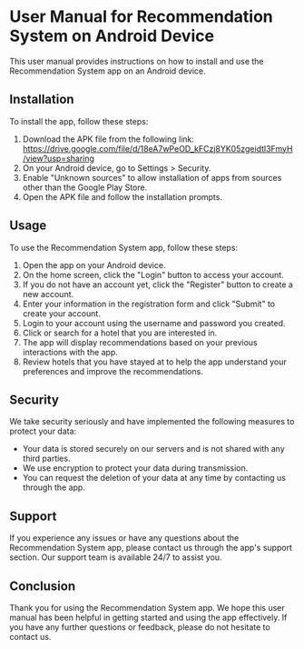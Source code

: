 # User Manual for Recommendation System on Android Device

This user manual provides instructions on how to install and use the Recommendation System app on an Android device.

## Installation

To install the app, follow these steps:

1. Download the APK file from the following link: https://drive.google.com/file/d/18eA7wPeOD_kFCzj8YK05zgeidtl3FmyH/view?usp=sharing
2. On your Android device, go to Settings > Security.
3. Enable "Unknown sources" to allow installation of apps from sources other than the Google Play Store.
4. Open the APK file and follow the installation prompts.

## Usage

To use the Recommendation System app, follow these steps:

1. Open the app on your Android device.
2. On the home screen, click the "Login" button to access your account.
3. If you do not have an account yet, click the "Register" button to create a new account.
4. Enter your information in the registration form and click "Submit" to create your account.
5. Login to your account using the username and password you created.
6. Click or search for a hotel that you are interested in.
7. The app will display recommendations based on your previous interactions with the app.
8. Review hotels that you have stayed at to help the app understand your preferences and improve the recommendations.

## Security

We take security seriously and have implemented the following measures to protect your data:

- Your data is stored securely on our servers and is not shared with any third parties.
- We use encryption to protect your data during transmission.
- You can request the deletion of your data at any time by contacting us through the app.

## Support

If you experience any issues or have any questions about the Recommendation System app, please contact us through the app's support section. Our support team is available 24/7 to assist you.

## Conclusion

Thank you for using the Recommendation System app. We hope this user manual has been helpful in getting started and using the app effectively. If you have any further questions or feedback, please do not hesitate to contact us.
